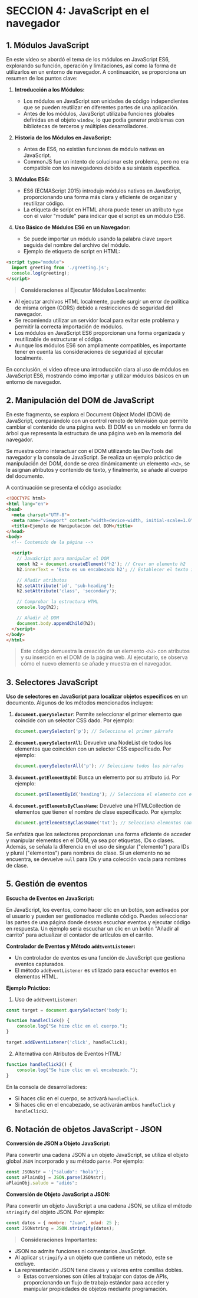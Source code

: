 # SECCION 4: JavaScript en el navegador
## 1. Módulos JavaScript
En este vídeo se abordó el tema de los módulos en JavaScript ES6, explorando su función, operación y limitaciones, así como la forma de utilizarlos en un entorno de navegador. A continuación, se proporciona un resumen de los puntos clave:

1. **Introducción a los Módulos:**
   - Los módulos en JavaScript son unidades de código independientes que se pueden reutilizar en diferentes partes de una aplicación.
   - Antes de los módulos, JavaScript utilizaba funciones globales definidas en el objeto `window`, lo que podía generar problemas con bibliotecas de terceros y múltiples desarrolladores.

2. **Historia de los Módulos en JavaScript:**
   - Antes de ES6, no existían funciones de módulo nativas en JavaScript.
   - CommonJS fue un intento de solucionar este problema, pero no era compatible con los navegadores debido a su sintaxis específica.

3. **Módulos ES6:**
   - ES6 (ECMAScript 2015) introdujo módulos nativos en JavaScript, proporcionando una forma más clara y eficiente de organizar y reutilizar código.
   - La etiqueta de script en HTML ahora puede tener un atributo `type` con el valor "module" para indicar que el script es un módulo ES6.

4. **Uso Básico de Módulos ES6 en un Navegador:**
   - Se puede importar un módulo usando la palabra clave `import` seguida del nombre del archivo del módulo.
   - Ejemplo de etiqueta de script en HTML:

```html
<script type="module">
  import greeting from './greeting.js';
  console.log(greeting);
</script>
```

> **Consideraciones al Ejecutar Módulos Localmente:**
   - Al ejecutar archivos HTML localmente, puede surgir un error de política de misma origen (CORS) debido a restricciones de seguridad del navegador.
   - Se recomienda utilizar un servidor local para evitar este problema y permitir la correcta importación de módulos.
  - Los módulos en JavaScript ES6 proporcionan una forma organizada y reutilizable de estructurar el código.
   - Aunque los módulos ES6 son ampliamente compatibles, es importante tener en cuenta las consideraciones de seguridad al ejecutar localmente.

En conclusión, el vídeo ofrece una introducción clara al uso de módulos en JavaScript ES6, mostrando cómo importar y utilizar módulos básicos en un entorno de navegador.

## 2. Manipulación del DOM de JavaScript
En este fragmento, se explora el Document Object Model (DOM) de JavaScript, comparándolo con un control remoto de televisión que permite cambiar el contenido de una página web. El DOM es un modelo en forma de árbol que representa la estructura de una página web en la memoria del navegador.

Se muestra cómo interactuar con el DOM utilizando las DevTools del navegador y la consola de JavaScript. Se realiza un ejemplo práctico de manipulación del DOM, donde se crea dinámicamente un elemento `<h2>`, se le asignan atributos y contenido de texto, y finalmente, se añade al cuerpo del documento.

A continuación se presenta el código asociado:

```html
<!DOCTYPE html>
<html lang="en">
<head>
  <meta charset="UTF-8">
  <meta name="viewport" content="width=device-width, initial-scale=1.0">
  <title>Ejemplo de Manipulación del DOM</title>
</head>
<body>
  <!-- Contenido de la página -->

  <script>
    // JavaScript para manipular el DOM
    const h2 = document.createElement('h2'); // Crear un elemento h2
    h2.innerText = 'Esto es un encabezado h2'; // Establecer el texto interno

    // Añadir atributos
    h2.setAttribute('id', 'sub-heading');
    h2.setAttribute('class', 'secondary');

    // Comprobar la estructura HTML
    console.log(h2);

    // Añadir al DOM
    document.body.appendChild(h2);
  </script>
</body>
</html>
```
> Este código demuestra la creación de un elemento `<h2>` con atributos y su inserción en el DOM de la página web. Al ejecutarlo, se observa cómo el nuevo elemento se añade y muestra en el navegador.

## 3. Selectores JavaScript
**Uso de selectores en JavaScript para localizar objetos específicos** en un documento. Algunos de los métodos mencionados incluyen:

1. **`document.querySelector`**: Permite seleccionar el primer elemento que coincide con un selector CSS dado. Por ejemplo:
   ```javascript
   document.querySelector('p'); // Selecciona el primer párrafo
   ```

2. **`document.querySelectorAll`**: Devuelve una NodeList de todos los elementos que coinciden con un selector CSS especificado. Por ejemplo:
   ```javascript
   document.querySelectorAll('p'); // Selecciona todos los párrafos
   ```

3. **`document.getElementById`**: Busca un elemento por su atributo `id`. Por ejemplo:
   ```javascript
   document.getElementById('heading'); // Selecciona el elemento con el ID 'heading'
   ```

4. **`document.getElementsByClassName`**: Devuelve una HTMLCollection de elementos que tienen el nombre de clase especificado. Por ejemplo:
   ```javascript
   document.getElementsByClassName('txt'); // Selecciona elementos con la clase 'txt'
   ```

Se enfatiza que los selectores proporcionan una forma eficiente de acceder y manipular elementos en el DOM, ya sea por etiquetas, IDs o clases. Además, se señala la diferencia en el uso de singular ("elemento") para IDs y plural ("elementos") para nombres de clase. Si un elemento no se encuentra, se devuelve `null` para IDs y una colección vacía para nombres de clase.

## 5. Gestión de eventos
**Escucha de Eventos en JavaScript:**

En JavaScript, los eventos, como hacer clic en un botón, son activados por el usuario y pueden ser gestionados mediante código. Puedes seleccionar las partes de una página donde deseas escuchar eventos y ejecutar código en respuesta. Un ejemplo sería escuchar un clic en un botón "Añadir al carrito" para actualizar el contador de artículos en el carrito.

**Controlador de Eventos y Método `addEventListener`:**

- Un controlador de eventos es una función de JavaScript que gestiona eventos capturados.
- El método `addEventListener` es utilizado para escuchar eventos en elementos HTML.

**Ejemplo Práctico:**

1. Uso de `addEventListener`:

```javascript
const target = document.querySelector('body');

function handleClick() {
    console.log("Se hizo clic en el cuerpo.");
}

target.addEventListener('click', handleClick);
```

2. Alternativa con Atributos de Eventos HTML:

```javascript
function handleClick2() {
    console.log("Se hizo clic en el encabezado.");
}
```

En la consola de desarrolladores:

- Si haces clic en el cuerpo, se activará `handleClick`.
- Si haces clic en el encabezado, se activarán ambos `handleClick` y `handleClick2`.


## 6. Notación de objetos JavaScript - JSON
**Conversión de JSON a Objeto JavaScript:**

Para convertir una cadena JSON a un objeto JavaScript, se utiliza el objeto global `JSON` incorporado y su método `parse`. Por ejemplo:

```javascript
const JSONstr = '{"saludo": "hola"}';
const aPlainObj = JSON.parse(JSONstr);
aPlainObj.saludo = "adiós";
```

**Conversión de Objeto JavaScript a JSON:**

Para convertir un objeto JavaScript a una cadena JSON, se utiliza el método `stringify` del objeto JSON. Por ejemplo:

```javascript
const datos = { nombre: "Juan", edad: 25 };
const JSONstring = JSON.stringify(datos);
```

> **Consideraciones Importantes:**
- JSON no admite funciones ni comentarios JavaScript.
- Al aplicar `stringify` a un objeto que contiene un método, este se excluye.
- La representación JSON tiene claves y valores entre comillas dobles.
    - Estas conversiones son útiles al trabajar con datos de APIs, proporcionando un flujo de trabajo estándar para acceder y manipular propiedades de objetos mediante programación.

